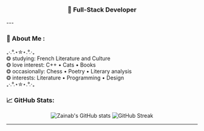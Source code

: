 <h3 align="center">🖤 Full-Stack Developer </h3>
---

### 🧩 About Me :

<p align="left">
₊‧.°.⋆✮⋆.°.‧₊<br>
❂ studying: French Literature and Culture <br>
❂ love interest: C++ • Cats • Books <br>
❂ occasionally: Chess • Poetry • Literary analysis <br>
❂ interests: Literature • Programming • Design <br>
₊‧.°.⋆✮⋆.°.‧₊<br>

### 📈 GitHub Stats:

<p align="center">
  <img src="https://github-readme-stats.vercel.app/api?username=zainab123&show_icons=true&theme=tokyonight&hide_border=true" alt="Zainab's GitHub stats" />

  <img src="https://github-readme-streak-stats.herokuapp.com?user=zainab123&theme=tokyonight&hide_border=true" alt="GitHub Streak" />
  </p>

---


